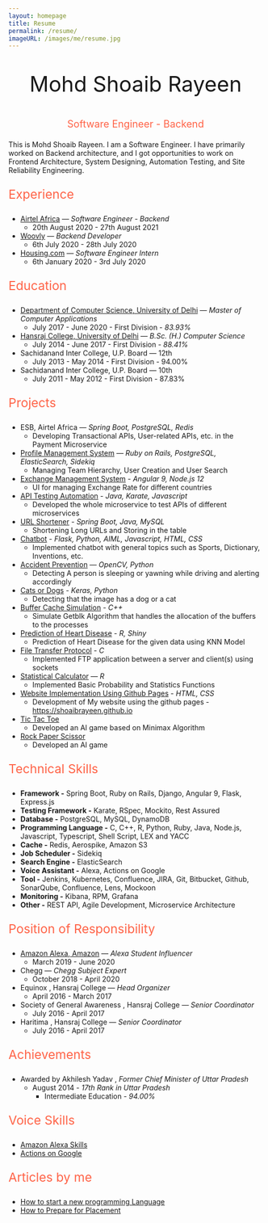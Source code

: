 ```yaml
---
layout: homepage
title: Resume
permalink: /resume/
imageURL: /images/me/resume.jpg
---
```


<p style="text-align: center; font-size: 3em">
Mohd Shoaib Rayeen
</p>
<p style="text-align: center; color: #FF6347; font-size: 1.4em">
Software Engineer - Backend
</p>

This is Mohd Shoaib Rayeen. I am a Software Engineer. I have primarily worked on Backend architecture, and I got opportunities to work on Frontend Architecture, System Designing, Automation Testing, and Site Reliability Engineering.

<p style="text-align: left; color: #FF6347; font-size: 1.75em">
  Experience
</p>

- [Airtel Africa](https://airtel.africa) — _Software Engineer - Backend_
    - 20th August 2020 - 27th August 2021
- [Woovly](https://www.woovly.com/) — _Backend Developer_
    - 6th July 2020 - 28th July 2020
- [Housing.com](https://housing.com/) — _Software Engineer Intern_
    - 6th January 2020 - 3rd July 2020

<p style="text-align: left; color: #FF6347; font-size: 1.75em">
  Education 
</p>

- [Department of Computer Science, University of Delhi](http://cs.du.ac.in/) — _Master of Computer Applications_
    - July 2017 - June 2020 - First Division - _83.93%_
- [Hansraj College, University of Delhi](https://www.hansrajcollege.ac.in) — _B.Sc. (H.) Computer Science_
    - July 2014 - June 2017 - First Division - _88.41%_
- Sachidanand Inter College, U.P. Board — 12th
    - July 2013 - May 2014 - First Division - 94.00%
- Sachidanand Inter College, U.P. Board — 10th
    - July 2011 - May 2012 - First Division - 87.83%
      
<p style="text-align: left; color: #FF6347; font-size: 1.75em">
  Projects 
</p>

- ESB, Airtel Africa — _Spring Boot, PostgreSQL, Redis_
    - Developing Transactional APIs, User-related APIs, etc. in the Payment  Microservice
- [Profile Management System](https://github.com/shoaibrayeen/Profile-Management-System) —  _Ruby on Rails, PostgreSQL, ElasticSearch, Sidekiq_
    - Managing Team Hierarchy, User Creation and User Search
- [Exchange Management System](https://github.com/shoaibrayeen/Exchange-Management-System) - _Angular 9, Node.js 12_
    - UI for managing Exchange Rate for different countries
- [API Testing Automation](https://github.com/shoaibrayeen/API-Testing-Automation) - _Java, Karate, Javascript_
    - Developed the whole microservice to test APIs of different microservices
- [URL Shortener](https://github.com/shoaibrayeen/Url-Shortener) - _Spring Boot, Java, MySQL_
    - Shortening Long URLs and Storing in the table
- [Chatbot](https://github.com/shoaibrayeen/Chatbot) - _Flask, Python, AIML, Javascript, HTML, CSS_
    - Implemented chatbot with general topics such as Sports, Dictionary, Inventions, etc.
- [Accident Prevention](https://github.com/shoaibrayeen/Accident-Prevention) — _OpenCV, Python_
    - Detecting A person is sleeping or yawning while driving and alerting accordingly
- [Cats or Dogs](https://github.com/shoaibrayeen/Course-Work/tree/master/Neural%20Network/Cats%20or%20Dogs) - _Keras, Python_
    - Detecting that the image has a dog or a cat
- [Buffer Cache Simulation](https://github.com/shoaibrayeen/Buffer-Cache-Simulation) - _C++_
    - Simulate Getblk Algorithm that handles the allocation of the buffers to the processes
- [Prediction of Heart Disease](https://github.com/shoaibrayeen/Heart-Disease-Predictor) - _R, Shiny_
    - Prediction of Heart Disease for the given data using KNN Model
- [File Transfer Protocol](https://github.com/shoaibrayeen/File-Transfer-Protocol) - _C_
    - Implemented FTP application between a server and client(s) using sockets
- [Statistical Calculator](https://github.com/shoaibrayeen/R) — _R_
    - Implemented Basic Probability and Statistics Functions
- [Website Implementation Using Github Pages](https://shoaibrayeen.github.io) - _HTML, CSS_
    - Development of My website using the github pages - https://shoaibrayeen.github.io
- [Tic Tac Toe](https://shoaibrayeen.github.io/Course-Work/Artificial%20Intelligence/2%20Player%20Game/Tic%20Toc%20Toe/index.html)
    - Developed an AI game based on Minimax Algorithm
- [Rock Paper Scissor](https://shoaibrayeen.github.io/Course-Work/Artificial%20Intelligence/2%20Player%20Game/Rock%20Paper%20Scissor/index.html)
    - Developed an AI game
    
<p style="text-align: left; color: #FF6347; font-size: 1.75em">
  Technical Skills 
</p>

- **Framework -** Spring Boot, Ruby on Rails, Django, Angular 9, Flask, Express.js
- **Testing Framework -** Karate, RSpec, Mockito, Rest Assured
- **Database -** PostgreSQL, MySQL, DynamoDB
- **Programming Language -** C, C++, R, Python, Ruby, Java, Node.js, Javascript, Typescript, Shell Script, LEX and YACC
- **Cache -** Redis, Aerospike, Amazon S3
- **Job Scheduler -** Sidekiq
- **Search Engine -** ElasticSearch
- **Voice Assistant -** Alexa, Actions on Google
- **Tool -** Jenkins, Kubernetes, Confluence, JIRA, Git, Bitbucket, Github, SonarQube, Confluence, Lens, Mockoon
- **Monitoring -** Kibana, RPM, Grafana
- **Other -** REST API, Agile Development, Microservice Architecture

<p style="text-align: left; color: #FF6347; font-size: 1.75em">
  Position of Responsibility
</p>

- [Amazon Alexa, Amazon](https://developer.amazon.com/en-IN/alexa/alexa-student-influencer#alexa-student-influencers) — _Alexa Student Influencer_
    - March 2019 - June 2020
- Chegg — _Chegg Subject Expert_
    - October 2018 - April 2020
- Equinox , Hansraj College — _Head Organizer_
    - April 2016 - March 2017
- Society of General Awareness , Hansraj College — _Senior Coordinator_
    - July 2016 - April 2017
- Haritima , Hansraj College — _Senior Coordinator_
    - July 2016 - April 2017

<p style="text-align: left; color: #FF6347; font-size: 1.75em">
 Achievements
</p>

- Awarded by Akhilesh Yadav , _Former Chief Minister of Uttar Pradesh_
    - August 2014 - _17th Rank in Uttar Pradesh_
        - Intermediate Education - _94.00%_


<p style="text-align: left; color: #FF6347; font-size: 1.75em">
  Voice Skills 
</p>

- [Amazon Alexa Skills](/Amazon_Alexa)
- [Actions on Google](/Actions_on_Google)

<p style="text-align: left; color: #FF6347; font-size: 1.75em">
  Articles by me
</p>

- [How to start a new programming Language](/get-started-with-any-programming-language)
- [How to Prepare for Placement](/placement)

